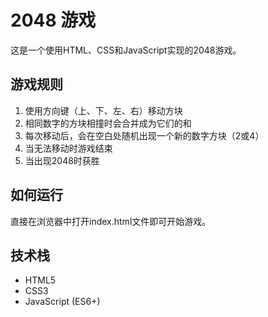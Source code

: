 # 2048 游戏

这是一个使用HTML、CSS和JavaScript实现的2048游戏。

## 游戏规则

1. 使用方向键（上、下、左、右）移动方块
2. 相同数字的方块相撞时会合并成为它们的和
3. 每次移动后，会在空白处随机出现一个新的数字方块（2或4）
4. 当无法移动时游戏结束
5. 当出现2048时获胜

## 如何运行

直接在浏览器中打开index.html文件即可开始游戏。

## 技术栈

- HTML5
- CSS3
- JavaScript (ES6+) 